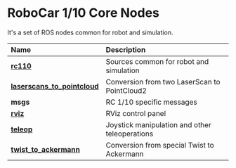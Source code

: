 # RoboCar 1/10 Core Nodes

It's a set of ROS nodes common for robot and simulation.

| Name                                                                     | Description                                             |
|:-------------------------------------------------------------------------|:--------------------------------------------------------|
| [**rc110**](rc110/README.md)                                             | Sources common for robot and simulation                 |
| [**laserscans_to_pointcloud**](rc110_laserscans_to_pointcloud/README.md) | Conversion from two LaserScan to PointCloud2            |
| **msgs**                                                                 | RC 1/10 specific messages                               |
| [**rviz**](rc110_rviz/README.md)                                         | RViz control panel                                      |
| [**teleop**](rc110_teleop/README.md)                                     | Joystick manipulation and other teleoperations          |
| [**twist_to_ackermann**](rc110_twist_to_ackermann/README.md)             | Conversion from special Twist to Ackermann              |
